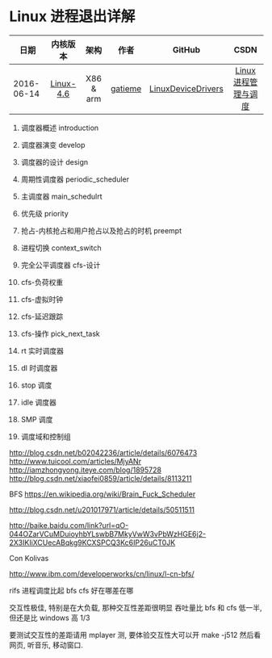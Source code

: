 Linux 进程退出详解
=======

| 日期 | 内核版本 | 架构| 作者 | GitHub| CSDN |
| ------- |:-------:|:-------:|:-------:|:-------:|:-------:|
| 2016-06-14 | [Linux-4.6](http://lxr.free-electrons.com/source/?v=4.6) | X86 & arm | [gatieme](http://blog.csdn.net/gatieme) | [LinuxDeviceDrivers](https://github.com/gatieme/LDD-LinuxDeviceDrivers) | [Linux 进程管理与调度](http://blog.csdn.net/gatieme/article/category/6225543) |

1. 调度器概述 introduction
2. 调度器演变 develop
3. 调度器的设计 design
4. 周期性调度器 periodic_scheduler
5. 主调度器 main_schedulrt
6. 优先级 priority
7. 抢占-内核抢占和用户抢占以及抢占的时机 preempt
8. 进程切换 context_switch

9. 完全公平调度器 cfs-设计
10. cfs-负荷权重
11. cfs-虚拟时钟
12. cfs-延迟跟踪
13. cfs-操作 pick_next_task
14. rt 实时调度器
15. dl 时调度器
16. stop 调度
17. idle 调度器
18. SMP 调度
19. 调度域和控制组

http://blog.csdn.net/b02042236/article/details/6076473
http://www.tuicool.com/articles/MjyANr
http://iamzhongyong.iteye.com/blog/1895728
http://blog.csdn.net/xiaofei0859/article/details/8113211



BFS
https://en.wikipedia.org/wiki/Brain_Fuck_Scheduler

http://blog.csdn.net/u201017971/article/details/50511511


http://baike.baidu.com/link?url=qO-044OZarVCuMDuioyhbYLswbB7MkyVwW3vPbWzHGE6j2-2X3IKIiXCUecABqkg9KCXSPCQ3Kc6IP26uCT0JK

Con Kolivas

http://www.ibm.com/developerworks/cn/linux/l-cn-bfs/


rifs 进程调度比起 bfs cfs 好在哪差在哪

交互性极佳, 特别是在大负载, 那种交互性差距很明显
吞吐量比 bfs 和 cfs 低一半, 但还是比 windows 高 1/3

要测试交互性的差距请用 mplayer 测,
要体验交互性大可以开 make -j512 然后看网页, 听音乐, 移动窗口.


